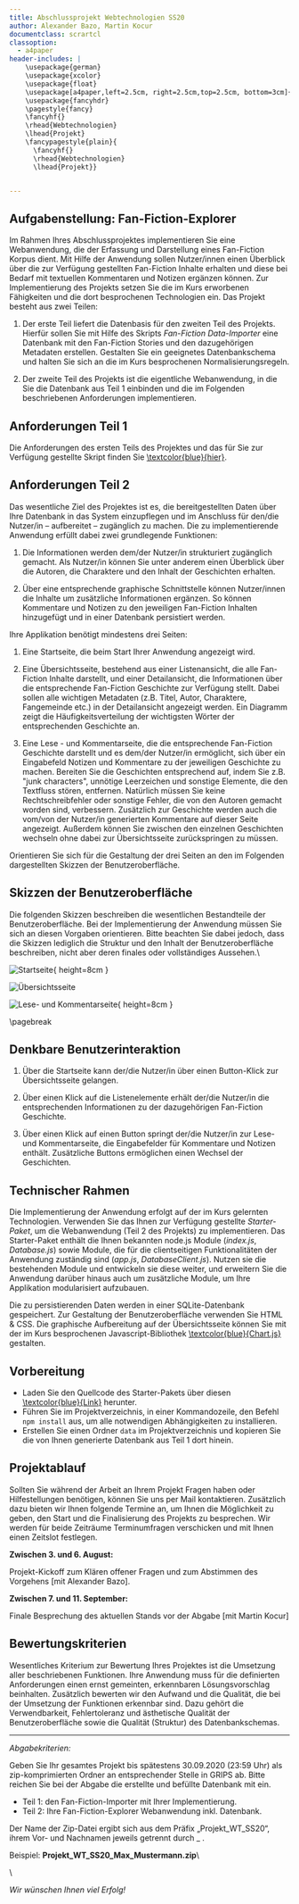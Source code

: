 ```yaml
---
title: Abschlussprojekt Webtechnologien SS20
author: Alexander Bazo, Martin Kocur
documentclass: scrartcl
classoption:
  - a4paper
header-includes: |
    \usepackage{german}
	\usepackage{xcolor}
	\usepackage{float} 
    \usepackage[a4paper,left=2.5cm, right=2.5cm,top=2.5cm, bottom=3cm]{geometry}
    \usepackage{fancyhdr}
    \pagestyle{fancy}
    \fancyhf{}
    \rhead{Webtechnologien}
    \lhead{Projekt}
    \fancypagestyle{plain}{
      \fancyhf{}
      \rhead{Webtechnologien}
      \lhead{Projekt}}


---
```




## Aufgabenstellung: Fan-Fiction-Explorer

Im Rahmen Ihres Abschlussprojektes implementieren Sie eine Webanwendung, die der Erfassung und Darstellung eines Fan-Fiction Korpus dient. Mit Hilfe der Anwendung sollen Nutzer/innen einen Überblick über die zur Verfügung gestellten Fan-Fiction Inhalte erhalten und diese bei Bedarf mit textuellen Kommentaren und Notizen ergänzen können. Zur Implementierung des Projekts setzen Sie die im Kurs erworbenen Fähigkeiten und die dort besprochenen Technologien ein. Das Projekt besteht aus zwei Teilen:

1.  Der erste Teil liefert die Datenbasis für den zweiten Teil des Projekts. Hierfür sollen Sie mit Hilfe des Skripts _Fan-Fiction Data-Importer_ eine Datenbank mit den Fan-Fiction Stories und den dazugehörigen Metadaten erstellen. Gestalten Sie ein geeignetes Datenbankschema und halten Sie sich an die im Kurs besprochenen Normalisierungsregeln.

2. Der zweite Teil des Projekts ist die eigentliche Webanwendung, in die Sie die Datenbank aus Teil 1 einbinden und die im Folgenden beschriebenen Anforderungen implementieren.

   

## Anforderungen Teil 1

Die Anforderungen des ersten Teils des Projektes und das für Sie zur Verfügung gestellte Skript finden Sie [\textcolor{blue}{hier}](https://github.com/Webtechnologien-Regensburg/Fan-Fiction-Data-Importer). 



## Anforderungen Teil 2

Das wesentliche Ziel des Projektes ist es, die bereitgestellten Daten über Ihre Datenbank in das System einzupflegen und im Anschluss für den/die Nutzer/in – aufbereitet – zugänglich zu machen. Die zu implementierende Anwendung erfüllt dabei zwei grundlegende Funktionen: 

1. Die Informationen werden dem/der Nutzer/in strukturiert zugänglich gemacht. Als Nutzer/in können Sie unter anderem einen Überblick über die Autoren, die Charaktere und den Inhalt der Geschichten erhalten.

2. Über eine entsprechende graphische Schnittstelle können Nutzer/innen die Inhalte um zusätzliche Informationen ergänzen. So können Kommentare und Notizen zu den jeweiligen Fan-Fiction Inhalten hinzugefügt und in einer Datenbank persistiert werden. 

Ihre Applikation benötigt mindestens drei Seiten:

1. Eine Startseite, die beim Start Ihrer Anwendung angezeigt wird.

2. Eine Übersichtsseite, bestehend aus einer Listenansicht, die alle Fan-Fiction Inhalte darstellt, und einer Detailansicht, die Informationen über die entsprechende Fan-Fiction Geschichte zur Verfügung stellt. Dabei sollen alle wichtigen Metadaten (z.B. Titel, Autor, Charaktere, Fangemeinde etc.) in der Detailansicht angezeigt werden. Ein Diagramm zeigt die Häufigkeitsverteilung der wichtigsten Wörter der entsprechenden Geschichte an.

3. Eine Lese - und Kommentarseite, die die entsprechende Fan-Fiction Geschichte darstellt und es dem/der Nutzer/in ermöglicht, sich über ein Eingabefeld Notizen und Kommentare zu der jeweiligen Geschichte zu machen. Bereiten Sie die Geschichten entsprechend auf, indem Sie  z.B. "junk characters", unnötige Leerzeichen und sonstige Elemente, die den Textfluss stören, entfernen. Natürlich müssen Sie keine Rechtschreibfehler oder sonstige Fehler, die von den Autoren gemacht worden sind, verbessern. Zusätzlich zur Geschichte werden auch die vom/von der Nutzer/in generierten Kommentare auf dieser Seite angezeigt. Außerdem können Sie zwischen den einzelnen Geschichten wechseln ohne dabei zur Übersichtsseite zurückspringen zu müssen.

Orientieren Sie sich für die Gestaltung der drei Seiten an den im Folgenden dargestellten Skizzen der Benutzeroberfläche.



## Skizzen der Benutzeroberfläche

Die folgenden Skizzen beschreiben die wesentlichen Bestandteile der Benutzeroberfläche. Bei
der Implementierung der Anwendung müssen Sie sich an diesen Vorgaben orientieren. Bitte
beachten Sie dabei jedoch, dass die Skizzen lediglich die Struktur und den Inhalt der Benutzeroberfläche
beschreiben, nicht aber deren finales oder vollständiges Aussehen.\



![Startseite](Home.PNG){ height=8cm }

![Übersichtsseite](Acts.PNG)

![Lese- und Kommentarseite](Scene.PNG){ height=8cm }

\pagebreak

## Denkbare Benutzerinteraktion

1. Über die Startseite kann der/die Nutzer/in über einen Button-Klick zur Übersichtsseite gelangen.

2. Über einen Klick auf die Listenelemente erhält der/die Nutzer/in die entsprechenden Informationen zu der dazugehörigen Fan-Fiction Geschichte.

3. Über einen Klick auf einen Button springt der/die Nutzer/in zur Lese- und Kommentarseite, die Eingabefelder für Kommentare und Notizen enthält.  Zusätzliche Buttons ermöglichen einen Wechsel der Geschichten.

   

## Technischer Rahmen

Die Implementierung der Anwendung erfolgt auf der im Kurs gelernten Technologien. Verwenden Sie das Ihnen zur Verfügung gestellte _Starter-Paket_, um die Webanwendung (Teil 2 des Projekts) zu implementieren. Das Starter-Paket enthält die Ihnen bekannten node.js Module (_index.js_, _Database.js_) sowie Module, die für die clientseitigen Funktionalitäten der Anwendung zuständig sind (_app.js_, _DatabaseClient.js_). Nutzen sie die bestehenden Module und entwickeln sie diese weiter, und erweitern Sie die Anwendung darüber hinaus auch um zusätzliche Module, um Ihre Applikation modularisiert aufzubauen.

Die zu persistierenden Daten werden in einer SQLite-Datenbank gespeichert. Zur Gestaltung der Benutzeroberfläche verwenden Sie HTML & CSS. Die graphische Aufbereitung auf der Übersichtsseite können Sie mit der im Kurs besprochenen Javascript-Bibliothek [\textcolor{blue}{Chart.js}](http://www.chartjs.org/) gestalten. 



## Vorbereitung

- Laden Sie den Quellcode des Starter-Pakets über diesen [\textcolor{blue}{Link}](https://github.com/Webtechnologien-Regensburg/Fan-Fiction-Starter/archive/master.zip) herunter.
- Führen Sie im Projektverzeichnis, in einer Kommandozeile, den Befehl `npm install` aus, um alle notwendigen Abhängigkeiten zu installieren.
- Erstellen Sie einen Ordner `data` im Projektverzeichnis und kopieren Sie die von Ihnen generierte Datenbank aus Teil 1 dort hinein.



## Projektablauf

Sollten Sie während der Arbeit an Ihrem Projekt Fragen haben oder Hilfestellungen benötigen, können Sie uns per Mail kontaktieren.  Zusätzlich dazu bieten wir Ihnen folgende Termine an, um Ihnen die Möglichkeit zu geben, den Start und die Finalisierung des Projekts zu besprechen. Wir werden für beide Zeiträume Terminumfragen verschicken und mit Ihnen einen Zeitslot festlegen.

**Zwischen 3. und 6. August:**	

Projekt-Kickoff zum Klären offener Fragen und zum Abstimmen des Vorgehens [mit Alexander Bazo]. 

**Zwischen 7. und 11. September:**

Finale Besprechung des aktuellen Stands vor der Abgabe [mit Martin Kocur]



## Bewertungskriterien

Wesentliches Kriterium zur Bewertung Ihres Projektes ist die Umsetzung aller beschriebenen Funktionen. Ihre Anwendung muss für die definierten Anforderungen einen ernst gemeinten, erkennbaren Lösungsvorschlag beinhalten. Zusätzlich bewerten wir den Aufwand und die Qualität, die bei der Umsetzung der Funktionen erkennbar sind. Dazu gehört die Verwendbarkeit, Fehlertoleranz und ästhetische Qualität der Benutzeroberfläche sowie die Qualität (Struktur) des Datenbankschemas.



---



_Abgabekriterien:_

Geben Sie Ihr gesamtes Projekt bis spätestens 30.09.2020 (23:59 Uhr) als zip-komprimierten Ordner an entsprechender Stelle in GRIPS ab.  Bitte reichen Sie bei der Abgabe die erstellte und befüllte Datenbank mit ein. 

- Teil 1: den Fan-Fiction-Importer mit Ihrer Implementierung.
- Teil 2: Ihre Fan-Fiction-Explorer Webanwendung inkl. Datenbank.

Der Name der Zip-Datei ergibt sich aus dem Präfix „Projekt_WT_SS20“, ihrem Vor- und Nachnamen jeweils getrennt durch _ .

 

Beispiel: **Projekt_WT_SS20_Max_Mustermann.zip**\

\

_Wir wünschen Ihnen viel Erfolg!_

